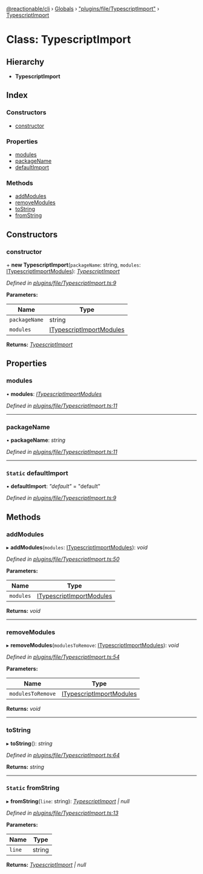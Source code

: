 [@reactionable/cli](../README.md) › [Globals](../globals.md) › ["plugins/file/TypescriptImport"](../modules/_plugins_file_typescriptimport_.md) › [TypescriptImport](_plugins_file_typescriptimport_.typescriptimport.md)

# Class: TypescriptImport

## Hierarchy

* **TypescriptImport**

## Index

### Constructors

* [constructor](_plugins_file_typescriptimport_.typescriptimport.md#constructor)

### Properties

* [modules](_plugins_file_typescriptimport_.typescriptimport.md#modules)
* [packageName](_plugins_file_typescriptimport_.typescriptimport.md#packagename)
* [defaultImport](_plugins_file_typescriptimport_.typescriptimport.md#static-defaultimport)

### Methods

* [addModules](_plugins_file_typescriptimport_.typescriptimport.md#addmodules)
* [removeModules](_plugins_file_typescriptimport_.typescriptimport.md#removemodules)
* [toString](_plugins_file_typescriptimport_.typescriptimport.md#tostring)
* [fromString](_plugins_file_typescriptimport_.typescriptimport.md#static-fromstring)

## Constructors

###  constructor

\+ **new TypescriptImport**(`packageName`: string, `modules`: [ITypescriptImportModules](../modules/_plugins_file_typescriptimport_.md#itypescriptimportmodules)): *[TypescriptImport](_plugins_file_typescriptimport_.typescriptimport.md)*

*Defined in [plugins/file/TypescriptImport.ts:9](https://github.com/neilime/reactionable-cli/blob/86c13e3/src/plugins/file/TypescriptImport.ts#L9)*

**Parameters:**

Name | Type |
------ | ------ |
`packageName` | string |
`modules` | [ITypescriptImportModules](../modules/_plugins_file_typescriptimport_.md#itypescriptimportmodules) |

**Returns:** *[TypescriptImport](_plugins_file_typescriptimport_.typescriptimport.md)*

## Properties

###  modules

• **modules**: *[ITypescriptImportModules](../modules/_plugins_file_typescriptimport_.md#itypescriptimportmodules)*

*Defined in [plugins/file/TypescriptImport.ts:11](https://github.com/neilime/reactionable-cli/blob/86c13e3/src/plugins/file/TypescriptImport.ts#L11)*

___

###  packageName

• **packageName**: *string*

*Defined in [plugins/file/TypescriptImport.ts:11](https://github.com/neilime/reactionable-cli/blob/86c13e3/src/plugins/file/TypescriptImport.ts#L11)*

___

### `Static` defaultImport

▪ **defaultImport**: *"default"* = "default"

*Defined in [plugins/file/TypescriptImport.ts:9](https://github.com/neilime/reactionable-cli/blob/86c13e3/src/plugins/file/TypescriptImport.ts#L9)*

## Methods

###  addModules

▸ **addModules**(`modules`: [ITypescriptImportModules](../modules/_plugins_file_typescriptimport_.md#itypescriptimportmodules)): *void*

*Defined in [plugins/file/TypescriptImport.ts:50](https://github.com/neilime/reactionable-cli/blob/86c13e3/src/plugins/file/TypescriptImport.ts#L50)*

**Parameters:**

Name | Type |
------ | ------ |
`modules` | [ITypescriptImportModules](../modules/_plugins_file_typescriptimport_.md#itypescriptimportmodules) |

**Returns:** *void*

___

###  removeModules

▸ **removeModules**(`modulesToRemove`: [ITypescriptImportModules](../modules/_plugins_file_typescriptimport_.md#itypescriptimportmodules)): *void*

*Defined in [plugins/file/TypescriptImport.ts:54](https://github.com/neilime/reactionable-cli/blob/86c13e3/src/plugins/file/TypescriptImport.ts#L54)*

**Parameters:**

Name | Type |
------ | ------ |
`modulesToRemove` | [ITypescriptImportModules](../modules/_plugins_file_typescriptimport_.md#itypescriptimportmodules) |

**Returns:** *void*

___

###  toString

▸ **toString**(): *string*

*Defined in [plugins/file/TypescriptImport.ts:64](https://github.com/neilime/reactionable-cli/blob/86c13e3/src/plugins/file/TypescriptImport.ts#L64)*

**Returns:** *string*

___

### `Static` fromString

▸ **fromString**(`line`: string): *[TypescriptImport](_plugins_file_typescriptimport_.typescriptimport.md) | null*

*Defined in [plugins/file/TypescriptImport.ts:13](https://github.com/neilime/reactionable-cli/blob/86c13e3/src/plugins/file/TypescriptImport.ts#L13)*

**Parameters:**

Name | Type |
------ | ------ |
`line` | string |

**Returns:** *[TypescriptImport](_plugins_file_typescriptimport_.typescriptimport.md) | null*
